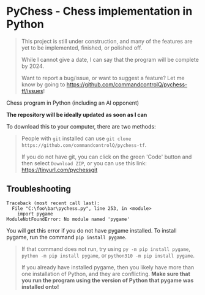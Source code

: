 # PyChess - Chess implementation in Python

> This project is still under construction, and many of the features are yet to be implemented, finished, or polished off.
>
> While I cannot give a date, I can say that the program will be complete by 2024.
> 
> Want to report a bug/issue, or want to suggest a feature? Let me know by going to https://github.com/commandcontrolQ/pychess-tf/issues!


Chess program in Python (including an AI opponent)

__The repository will be ideally updated as soon as I can__

To download this to your computer, there are two methods:
> People with `git` installed can use `git clone https://github.com/commandcontrolQ/pychess-tf`.
> 
> If you do not have git, you can click on the green 'Code' button and then select `Download ZIP`,
> or you can use this link: https://tinyurl.com/pychessgit

## Troubleshooting

```
Traceback (most recent call last):
  File "C:\foo\bar\pychess.py", line 253, in <module>
    import pygame
ModuleNotFoundError: No module named 'pygame'
```
You will get this error if you do not have pygame installed.
To install pygame, run the command `pip install pygame`.
> If that command does not run, try using `py -m pip install pygame`, `python -m pip install pygame`, or `python310 -m pip install pygame`.
>
> If you already have installed pygame, then you likely have more than one installation of Python, and they are conflicting. **Make sure that you run the program using the version of Python that pygame was installed onto!**
